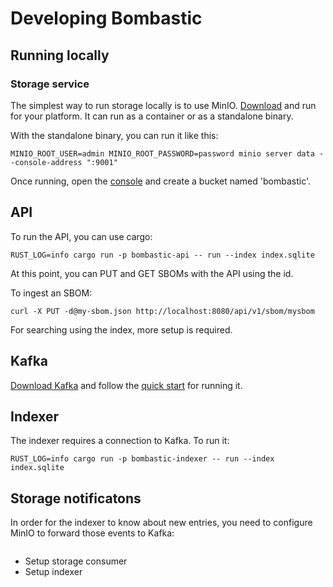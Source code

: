 # Developing Bombastic

## Running locally

### Storage service

The simplest way to run storage locally is to use MinIO. [Download](https://min.io/download) and run for your platform. It can run as a container or as a standalone binary. 

With the standalone binary, you can run it like this:

```
MINIO_ROOT_USER=admin MINIO_ROOT_PASSWORD=password minio server data --console-address ":9001"
```

Once running, open the [console](http://localhost:9001) and create a bucket named 'bombastic'.

## API

To run the API, you can use cargo:

```
RUST_LOG=info cargo run -p bombastic-api -- run --index index.sqlite
```

At this point, you can PUT and GET SBOMs with the API using the id.

To ingest an SBOM:

```
curl -X PUT -d@my-sbom.json http://localhost:8080/api/v1/sbom/mysbom
```

For searching using the index, more setup is required.

## Kafka

[Download Kafka](https://kafka.apache.org/downloads) and follow the [quick start](https://kafka.apache.org/quickstart) for running it.


## Indexer

The indexer requires a connection to Kafka. To run it:

```
RUST_LOG=info cargo run -p bombastic-indexer -- run --index index.sqlite
```

## Storage notificatons

In order for the indexer to know about new entries, you need to configure MinIO to forward those events to Kafka:

```

```



* Setup storage consumer
* Setup indexer
